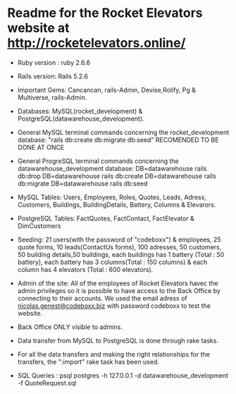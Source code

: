 # Readme for the Rocket Elevators website at http://rocketelevators.online/

* Ruby version : ruby 2.6.6

* Rails version: Rails 5.2.6

* Important Gems: Cancancan, rails-Admin, Devise,Rolify, Pg & Multiverse, rails-Admin.

* Databases: MySQL(rocket_development) & PostgreSQL(datawarehouse_development).

* General MySQL terminal commands concerning the rocket_development database:
    "rails db:create db:migrate db:seed"   RECOMENDED TO BE DONE AT ONCE

* General ProgreSQL terminal commands concerning the datawarehouse_development database:
    DB=datawarehouse rails db:drop
    DB=datawarehouse rails db:create
    DB=datawarehouse rails db:migrate
    DB=datawarehouse rails db:seed
    
* MySQL Tables: Users, Employees, Roles, Quotes, Leads, Adress, Customers, Buildings, BuildingDetails,
    Battery, Columns & Elevarors.
* PostgreSQL Tables: FactQuotes, FactContact, FactElevator & DimCustomers

* Seeding: 21 users(with the password of "codeboxx") & employees, 25 quote forms, 10 leads(ContactUs forms),
    100 adresses, 50 customers, 50 building details,50 buildings, each buildings has 1
    battery  (Total : 50 battery), each battery has 3 columns(Total : 150 columns) & each column has 4 
    elevators (Total : 600 elevators).

* Admin of the site: All of the employees of Rocket Elevators havec the admin privileges so it is possible 
    to have access to the Back Office by connecting to their accounts. We used the email adress of nicolas.genest@codeboxx.biz with password codeboxx to test the website.

* Back Office ONLY visible to admins.

* Data transfer from MySQL to PostgreSQL is done through rake tasks.

* For all the data transfers and making the right relationships for the transfers, the ":import" rake task 
    has been used.

* SQL Queries : psql postgres -h 127.0.0.1 -d datawarehouse_development -f QuoteRequest.sql
